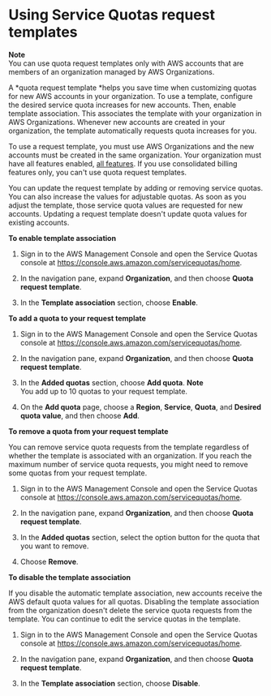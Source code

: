 # Using Service Quotas request templates<a name="organization-templates"></a>

**Note**  
You can use quota request templates only with AWS accounts that are members of an organization managed by AWS Organizations\.

A *quota request template *helps you save time when customizing quotas for new AWS accounts in your organization\. To use a template, configure the desired service quota increases for new accounts\. Then, enable template association\. This associates the template with your organization in AWS Organizations\. Whenever new accounts are created in your organization, the template automatically requests quota increases for you\.

To use a request template, you must use AWS Organizations and the new accounts must be created in the same organization\. Your organization must have all features enabled, [all features](https://docs.aws.amazon.com/organizations/latest/userguide/orgs_manage_org_support-all-features.html)\. If you use consolidated billing features only, you can't use quota request templates\.

You can update the request template by adding or removing service quotas\. You can also increase the values for adjustable quotas\. As soon as you adjust the template, those service quota values are requested for new accounts\. Updating a request template doesn't update quota values for existing accounts\.

**To enable template association**

1. Sign in to the AWS Management Console and open the Service Quotas console at [https://console\.aws\.amazon\.com/servicequotas/home](https://console.aws.amazon.com/servicequotas/home)\.

1. In the navigation pane, expand **Organization**, and then choose **Quota request template**\. 

1. In the **Template association** section, choose **Enable**\.

**To add a quota to your request template**

1. Sign in to the AWS Management Console and open the Service Quotas console at [https://console\.aws\.amazon\.com/servicequotas/home](https://console.aws.amazon.com/servicequotas/home)\.

1. In the navigation pane, expand **Organization**, and then choose **Quota request template**\. 

1. In the **Added quotas** section, choose **Add quota**\.
**Note**  
You add up to 10 quotas to your request template\.

1. On the **Add quota** page, choose a **Region**, **Service**, **Quota**, and **Desired quota value**, and then choose **Add**\.

**To remove a quota from your request template**

You can remove service quota requests from the template regardless of whether the template is associated with an organization\. If you reach the maximum number of service quota requests, you might need to remove some quotas from your request template\.

1. Sign in to the AWS Management Console and open the Service Quotas console at [https://console\.aws\.amazon\.com/servicequotas/home](https://console.aws.amazon.com/servicequotas/home)\.

1. In the navigation pane, expand **Organization**, and then choose **Quota request template**\. 

1. In the **Added quotas** section, select the option button for the quota that you want to remove\.

1. Choose **Remove**\.

**To disable the template association**

If you disable the automatic template association, new accounts receive the AWS default quota values for all quotas\. Disabling the template association from the organization doesn't delete the service quota requests from the template\. You can continue to edit the service quotas in the template\.

1. Sign in to the AWS Management Console and open the Service Quotas console at [https://console\.aws\.amazon\.com/servicequotas/home](https://console.aws.amazon.com/servicequotas/home)\.

1. In the navigation pane, expand **Organization**, and then choose **Quota request template**\. 

1. In the **Template association** section, choose **Disable**\.